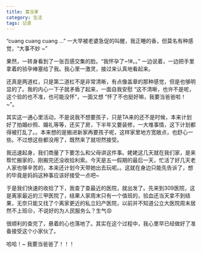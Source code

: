 ```yaml
---
title: 喜当爹
category: 生活
tags: 记录
---
```


“cuang cuang cuang ...” 一大早被老婆急促的叫醒，我正睡的香，但莫名有种感觉，“大事不妙 ~”

果然，一转身看到了一张百感交集的脸。“我怀孕了~!#。。” 一边说着，一边把手里拿着的验孕棒塞给了我。我心里一激灵，接过来认真地看起来。
<!--more-->
还真是两道杠，只是第二道杠不是非常清晰，有点像盖章的那种感觉，但是也够明显的了。我的内心一下子就矛盾了起来，一面自我安慰 “这不清晰，也许不是呢，这个验的也不准，也可能没怀”，一面又想 “怀了不也挺好嘛，我要当爸爸啦！~”。

其实这一通心里活动，不是说我不想要孩子，只是TA来的还不是时候，本来计划好了拍婚纱照、婚礼等等，还买了房，下半年又要装修，一大堆事情，这下计划都得被打乱了。。本来想的是搬进新家再要孩子呢，这样家里地方宽敞点，也舒心一些。不过想这些都没用了，既然来了就坦然接受。

我迅速起身，我们商量了下要怎么和父母讲这件事。姥姥这几天就在我们家，是来帮忙搬家的，刚搬完还没收拾利索。今天是五一假期的最后一天，忙活了好几天老人家也够辛苦的，本来还计划今天带她出去玩呢。。这就在身边只能先告诉了，想的毕竟是妈妈这种事应该好接受一点吧~

于是我们快速的收拾了下，我查了查最近的医院，就出发了。先来到309医院，这是离家最近的三甲医院了，结果人家周末只有一个值班的，验血还当天拿不到结果，无奈只能又找了个离家更近的私立妇产医院，以前并不知道公立大医院周末居然不上班😒，不说好的为人民服务么？生气😡

很顺利的查完了，悬着的心也落地了。其实在这个过程中，我心里早已经做好了准备接受这个小家伙了。

哈哈！~ 我要当爸爸了！！！
<br>
